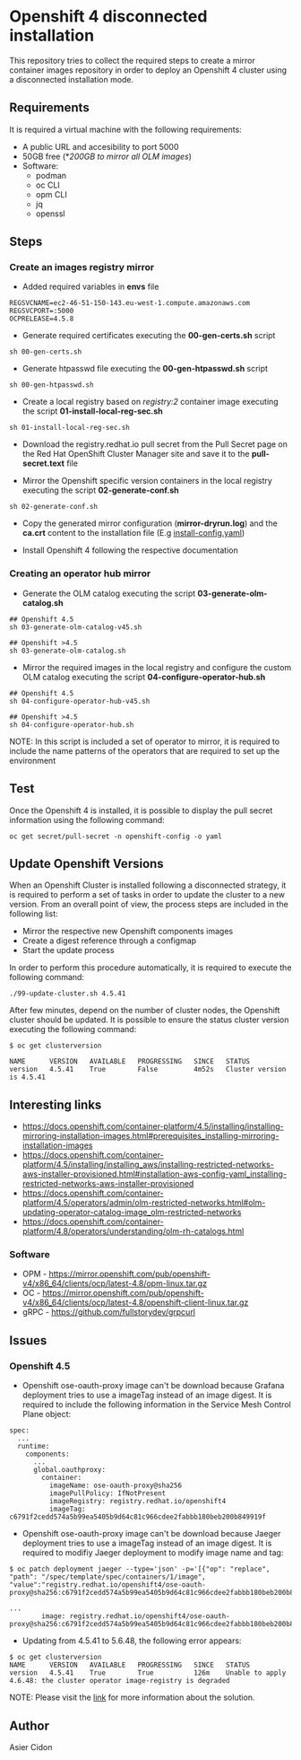 # Openshift 4 disconnected installation

This repository tries to collect the required steps to create a mirror container images repository in order to deploy an Openshift 4 cluster using a disconnected installation mode.

## Requirements

It is required a virtual machine with the following requirements:

- A public URL and accesibility to port 5000
- 50GB free (**200GB to mirror all OLM images*)
- Software:
  - podman
  - oc CLI
  - opm CLI
  - jq
  - openssl

## Steps

### Create an images registry mirror

- Added required variables in **envs** file

```$bash
REGSVCNAME=ec2-46-51-150-143.eu-west-1.compute.amazonaws.com
REGSVCPORT=:5000
OCPRELEASE=4.5.8
```

- Generate required certificates executing the **00-gen-certs.sh** script

```$bash
sh 00-gen-certs.sh
```

- Generate htpasswd file executing the **00-gen-htpasswd.sh** script

```$bash
sh 00-gen-htpasswd.sh
```

- Create a local registry based on *registry:2* container image executing the script **01-install-local-reg-sec.sh**

```$bash
sh 01-install-local-reg-sec.sh
```

- Download the registry.redhat.io pull secret from the Pull Secret page on the Red Hat OpenShift Cluster Manager site and save it to the **pull-secret.text** file

- Mirror the Openshift specific version containers in the local registry executing the script **02-generate-conf.sh**

```$bash
sh 02-generate-conf.sh
```

- Copy the generated mirror configuration (**mirror-dryrun.log**) and the **ca.crt** content to the installation file (E.g [install-config.yaml](./generated-install-config.yaml))

- Install Openshift 4 following the respective documentation

### Creating an operator hub mirror

- Generate the OLM catalog executing the script **03-generate-olm-catalog.sh**

```$bash
## Openshift 4.5
sh 03-generate-olm-catalog-v45.sh

## Openshift >4.5
sh 03-generate-olm-catalog.sh
```

- Mirror the required images in the local registry and configure the custom OLM catalog executing the script **04-configure-operator-hub.sh**

```$bash
## Openshift 4.5
sh 04-configure-operator-hub-v45.sh

## Openshift >4.5
sh 04-configure-operator-hub.sh
```

NOTE: In this script is included a set of operator to mirror, it is required to include the name patterns of the operators that are required to set up the environment

## Test

Once the Openshift 4 is installed, it is possible to display the pull secret information using the following command:

```$bash
oc get secret/pull-secret -n openshift-config -o yaml
```

## Update Openshift Versions

When an Openshift Cluster is installed following a disconnected strategy, it is required to perform a set of tasks in order to update the cluster to a new version. From an overall point of view, the process steps are included in the following list:

- Mirror the respective new Openshift components images
- Create a digest reference through a configmap
- Start the update process

In order to perform this procedure automatically, it is required to execute the following command:

```$bash
./99-update-cluster.sh 4.5.41
```

After few minutes, depend on the number of cluster nodes, the Openshift cluster should be updated. It is possible to ensure the status cluster version executing the following command:

```$bash
$ oc get clusterversion

NAME      VERSION   AVAILABLE   PROGRESSING   SINCE   STATUS
version   4.5.41    True        False         4m52s   Cluster version is 4.5.41
```

## Interesting links

- https://docs.openshift.com/container-platform/4.5/installing/installing-mirroring-installation-images.html#prerequisites_installing-mirroring-installation-images
- https://docs.openshift.com/container-platform/4.5/installing/installing_aws/installing-restricted-networks-aws-installer-provisioned.html#installation-aws-config-yaml_installing-restricted-networks-aws-installer-provisioned
- https://docs.openshift.com/container-platform/4.5/operators/admin/olm-restricted-networks.html#olm-updating-operator-catalog-image_olm-restricted-networks
- https://docs.openshift.com/container-platform/4.8/operators/understanding/olm-rh-catalogs.html
### Software

- OPM - https://mirror.openshift.com/pub/openshift-v4/x86_64/clients/ocp/latest-4.8/opm-linux.tar.gz
- OC - https://mirror.openshift.com/pub/openshift-v4/x86_64/clients/ocp/latest-4.8/openshift-client-linux.tar.gz
- gRPC - https://github.com/fullstorydev/grpcurl

## Issues

### Openshift 4.5

- Openshift ose-oauth-proxy image can't be download because Grafana deployment tries to use a imageTag instead of an image digest. It is required to include the following information in the Service Mesh Control Plane object:

```$bash
spec:
  ...
  runtime:
    components:
      ...
      global.oauthproxy:
        container:
          imageName: ose-oauth-proxy@sha256
          imagePullPolicy: IfNotPresent
          imageRegistry: registry.redhat.io/openshift4
          imageTag: c6791f2cedd574a5b99ea5405b9d64c81c966cdee2fabbb180beb200b849919f
```

- Openshift ose-oauth-proxy image can't be download because Jaeger deployment tries to use a imageTag instead of an image digest. It is required to modifiy Jaeger deployment to modify image name and tag:

```$bash
$ oc patch deployment jaeger --type='json' -p='[{"op": "replace", "path": "/spec/template/spec/containers/1/image", "value":"registry.redhat.io/openshift4/ose-oauth-proxy@sha256:c6791f2cedd574a5b99ea5405b9d64c81c966cdee2fabbb180beb200b849919f"}]'

...
        image: registry.redhat.io/openshift4/ose-oauth-proxy@sha256:c6791f2cedd574a5b99ea5405b9d64c81c966cdee2fabbb180beb200b849919f
```

- Updating from 4.5.41 to 5.6.48, the following error appears:

```$bash
$ oc get clusterversion
NAME      VERSION   AVAILABLE   PROGRESSING   SINCE   STATUS
version   4.5.41    True        True          126m    Unable to apply 4.6.48: the cluster operator image-registry is degraded
```

NOTE: Please visit the [link](https://access.redhat.com/solutions/5370391) for more information about the solution.

## Author

Asier Cidon
